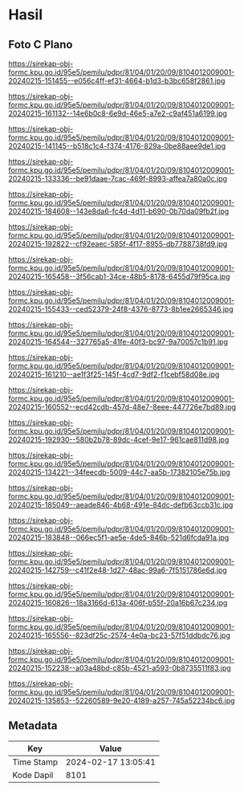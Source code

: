 # Hasil

## Foto C Plano

https://sirekap-obj-formc.kpu.go.id/95e5/pemilu/pdpr/81/04/01/20/09/8104012009001-20240215-151455--e056c4ff-ef31-4664-b1d3-b3bc658f2861.jpg

https://sirekap-obj-formc.kpu.go.id/95e5/pemilu/pdpr/81/04/01/20/09/8104012009001-20240215-161132--14e6b0c8-6e9d-46e5-a7e2-c9af451a6199.jpg

https://sirekap-obj-formc.kpu.go.id/95e5/pemilu/pdpr/81/04/01/20/09/8104012009001-20240215-141145--b518c1c4-f374-4176-829a-0be88aee9de1.jpg

https://sirekap-obj-formc.kpu.go.id/95e5/pemilu/pdpr/81/04/01/20/09/8104012009001-20240215-133336--be91daae-7cac-469f-8993-affea7a80a0c.jpg

https://sirekap-obj-formc.kpu.go.id/95e5/pemilu/pdpr/81/04/01/20/09/8104012009001-20240215-184608--143e8da6-fc4d-4d11-b690-0b70da09fb2f.jpg

https://sirekap-obj-formc.kpu.go.id/95e5/pemilu/pdpr/81/04/01/20/09/8104012009001-20240215-192822--cf92eaec-585f-4f17-8955-db7788738fd9.jpg

https://sirekap-obj-formc.kpu.go.id/95e5/pemilu/pdpr/81/04/01/20/09/8104012009001-20240215-165458--3f56cab1-34ce-48b5-8178-6455d79f95ca.jpg

https://sirekap-obj-formc.kpu.go.id/95e5/pemilu/pdpr/81/04/01/20/09/8104012009001-20240215-155433--ced52379-24f8-4376-8773-8b1ee2665346.jpg

https://sirekap-obj-formc.kpu.go.id/95e5/pemilu/pdpr/81/04/01/20/09/8104012009001-20240215-164544--327765a5-41fe-40f3-bc97-9a70057c1b91.jpg

https://sirekap-obj-formc.kpu.go.id/95e5/pemilu/pdpr/81/04/01/20/09/8104012009001-20240215-161210--ae1f3f25-145f-4cd7-9df2-f1cebf58d08e.jpg

https://sirekap-obj-formc.kpu.go.id/95e5/pemilu/pdpr/81/04/01/20/09/8104012009001-20240215-160552--ecd42cdb-457d-48e7-8eee-447726e7bd89.jpg

https://sirekap-obj-formc.kpu.go.id/95e5/pemilu/pdpr/81/04/01/20/09/8104012009001-20240215-192930--580b2b78-89dc-4cef-9e17-961cae811d98.jpg

https://sirekap-obj-formc.kpu.go.id/95e5/pemilu/pdpr/81/04/01/20/09/8104012009001-20240215-134221--34feecdb-5009-44c7-aa5b-17382105e75b.jpg

https://sirekap-obj-formc.kpu.go.id/95e5/pemilu/pdpr/81/04/01/20/09/8104012009001-20240215-185049--aeade846-4b68-491e-84dc-defb63ccb31c.jpg

https://sirekap-obj-formc.kpu.go.id/95e5/pemilu/pdpr/81/04/01/20/09/8104012009001-20240215-183848--066ec5f1-ae5e-4de5-846b-521d6fcda91a.jpg

https://sirekap-obj-formc.kpu.go.id/95e5/pemilu/pdpr/81/04/01/20/09/8104012009001-20240215-142759--c41f2e48-1d27-48ac-99a6-7f5151786e6d.jpg

https://sirekap-obj-formc.kpu.go.id/95e5/pemilu/pdpr/81/04/01/20/09/8104012009001-20240215-160826--18a3166d-613a-406f-b55f-20a16b67c234.jpg

https://sirekap-obj-formc.kpu.go.id/95e5/pemilu/pdpr/81/04/01/20/09/8104012009001-20240215-165556--823df25c-2574-4e0a-bc23-57f51ddbdc76.jpg

https://sirekap-obj-formc.kpu.go.id/95e5/pemilu/pdpr/81/04/01/20/09/8104012009001-20240215-152238--a03a48bd-c85b-4521-a593-0b8735511f83.jpg

https://sirekap-obj-formc.kpu.go.id/95e5/pemilu/pdpr/81/04/01/20/09/8104012009001-20240215-135853--52260589-9e20-4189-a257-745a52234bc6.jpg


## Metadata

| Key        | Value               |
| ---------- | ------------------- |
| Time Stamp | 2024-02-17 13:05:41 |
| Kode Dapil | 8101                |



